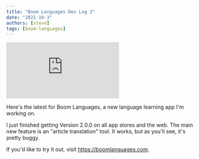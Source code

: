 ```yaml
---
title: "Boom Languages Dev Log 2"
date: "2021-10-3"
authors: [steve]
tags: [boom-languages]
---
```


<iframe className="youtube-video-player" src="https://www.youtube.com/embed/IBdZjelApI4" title="YouTube video player" frameBorder="0" allow="accelerometer; autoplay; clipboard-write; encrypted-media; gyroscope; picture-in-picture" allowFullScreen></iframe>

Here's the latest for Boom Languages, a new language learning app I'm working on.

I just finished getting Version 2.0.0 on all app stores and the web. The main new feature is an "article translation" tool. It works, but as you'll see, it's pretty buggy.

If you'd like to try it out, visit https://boomlanguages.com.